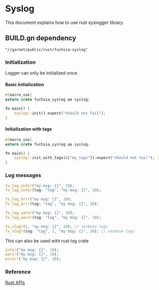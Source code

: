# Syslog

This document explains how to use rust syslogger library.


## BUILD.gn dependency

```gn
"//garnet/public/rust/fuchsia-syslog"
```

### Initialization

Logger can only be initialized once.

#### Basic initialization

```rust
#[macro_use]
extern crate fuchsia_syslog as syslog;

fn main() {
    syslog::init().expect("should not fail");
}
```

#### Initialization with tags

```rust
#[macro_use]
extern crate fuchsia_syslog as syslog;

fn main() {
    syslog::init_with_tags(&["my_tags"]).expect("should not fail");
}
```

### Log messages

```rust
fx_log_info!("my msg: {}", 10);
fx_log_info!(tag: "tag", "my msg: {}", 10);

fx_log_err!("my msg: {}", 10);
fx_log_err!(tag: "tag", "my msg: {}", 10);

fx_log_warn!("my msg: {}", 10);
fx_log_warn!(tag: "tag", "my msg: {}", 10);

fx_vlog!(1, "my msg: {}", 10); // verbose logs
fx_vlog!(tag: "tag", 1, "my msg: {}", 10); // verbose logs
```

This can also be used with rust log crate

```rust
info!("my msg: {}", 10);
warn!("my msg: {}", 10);
error!("my msg: {}", 10);
```


### Reference
[Rust APIs](/garnet/public/rust/fuchsia-syslog/src/lib.rs)
